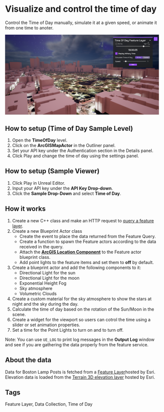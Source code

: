 # Visualize and control the time of day

Control the Time of Day manually, simulate it at a given speed, or animate it from one time to anoter.

![Image of Time of Day Sample](TimeOfDay.png)

## How to setup (Time of Day Sample Level)

1. Open the **TimeOfDay** level.
2. Click on the **ArcGISMapActor** in the Outliner panel.
3. Set your API key under the Authentication section in the Details panel.
4. Click Play and change the time of day using the settings panel.

## How to setup (Sample Viewer)

1. Click Play in Unreal Editor.
2. Input your API key under the **API Key Drop-down**.
3. Click the **Sample Drop-Down** and select **Time of Day**.

## How it works

1. Create a new C++ class and make an HTTP request to [query a feature layer](https://developers.arcgis.com/rest/services-reference/enterprise/query-feature-service-.htm). 
2. Create a new Blueprint Actor class
   - Create the event to place the data returned from the Feature Query.
   - Create a function to spawn the Feature actors according to the data received in the query.
   - Attach the [**ArcGIS Location Component**](https://developers.arcgis.com/unreal-engine/maps/location-component/) to the Feature actor blueprint class.
   - Add point lights to the feature items and set them to **off** by default.
3. Create a blueprint actor and add the following components to it:
   - Directional Light for the sun
   - Directional Light for the moon
   - Exponential Height Fog
   - Sky atmosphere
   - Volumetric Clouds
4. Create a custom material for the sky atmosphere to show the stars at night and the sky during the day.
5. Calculate the time of day based on the rotation of the Sun/Moon in the scene.
6. Create a widget for the viewport so users can cotrol the time using a slider or set animation properties.
7. Set a time for the Point Lights to turn on and to turn off.

Note: You can use `UE_LOG` to print log messages in the **Output Log** window and see if you are gathering the data properly from the feature service.

## About the data

Data for Boston Lamp Posts is fetched from a [Feature Layer](https://services.arcgis.com/V6ZHFr6zdgNZuVG0/ArcGIS/rest/services/Boston_Street_Light_Locations/FeatureServer/0/query?f=geojson&where=1=1&outfields=*)hosted by Esri.
Elevation data is loaded from the [Terrain 3D elevation layer](https://www.arcgis.com/home/item.html?id=7029fb60158543ad845c7e1527af11e4) hosted by Esri.

## Tags

Feature Layer, Data Collection, Time of Day